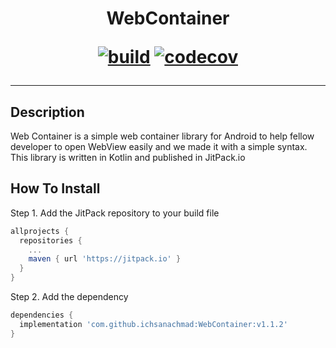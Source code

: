 <h1 align="center" style="border-bottom: none;">
    WebContainer 
    <p align="center">
      <a href="https://jitpack.io/#ichsanachmad/WebContainer"><img src="https://jitpack.io/v/ichsanachmad/WebContainer.svg" alt="build"></a>
      <a href="https://github.com/ichsanachmad/"><img src="https://img.shields.io/badge/GitHub--white?style=social&logo=github" alt="codecov"></a>
    </p>
</h1>



---

## Description
Web Container is a simple web container library for Android to help fellow developer to open WebView easily and we made it with a simple syntax. This library is written in Kotlin and published in JitPack.io

## How To Install

Step 1. Add the JitPack repository to your build file
  
```gradle
allprojects {
  repositories {
    ...
    maven { url 'https://jitpack.io' }
  }
}
```

Step 2. Add the dependency

```gradle
dependencies {
  implementation 'com.github.ichsanachmad:WebContainer:v1.1.2'
}
```

